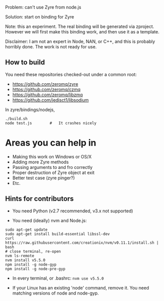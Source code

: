 Problem: can't use Zyre from node.js

Solution: start on binding for Zyre

Note: this an experiment. The real binding will be generated via
zproject. However we will first make this binding work, and then
use it as a template.

Disclaimer: I am not an expert in Node, NAN, or C++, and this is
probably horribly done. The work is not ready for use.

## How to build

You need these repositories checked-out under a common root:

* https://github.com/zeromq/zyre
* https://github.com/zeromq/czmq
* https://github.com/zeromq/libzmq
* https://github.com/jedisct1/libsodium

In zyre/bindings/nodejs,

```
./build.sh
node test.js        #   It crashes nicely
```

# Areas you can help in

* Making this work on Windows or OS/X
* Adding more Zyre methods
* Passing arguments to and fro correctly
* Proper destruction of Zyre object at exit
* Better test case (zyre pinger?)
* Etc.

## Hints for contributors

* You need Python (v2.7 recommended, v3.x not supported)

* You need (ideally) nvm and Node.js:

```
sudo apt-get update
sudo apt-get install build-essential libssl-dev
curl https://raw.githubusercontent.com/creationix/nvm/v0.11.1/install.sh | bash
# close terminal, re-open
nvm ls-remote
nvm install v5.5.0
npm install -g node-gyp
npm install -g node-pre-gyp
```

* In every terminal, or .bashrc: `nvm use v5.5.0`

* If your Linux has an existing 'node' command, remove it. You need
  matching versions of node and node-gyp.

